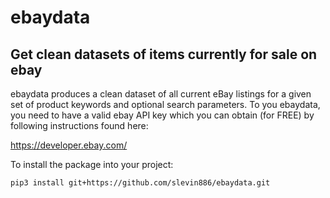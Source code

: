 # ebaydata
## Get clean datasets of items currently for sale on ebay

ebaydata produces a clean dataset of all current eBay listings for a given set of product keywords 
and optional search parameters. To you ebaydata, you need to have a valid ebay API key 
which you can obtain (for FREE) by following instructions found here:

https://developer.ebay.com/

To install the package into your project:
```
pip3 install git+https://github.com/slevin886/ebaydata.git
```
